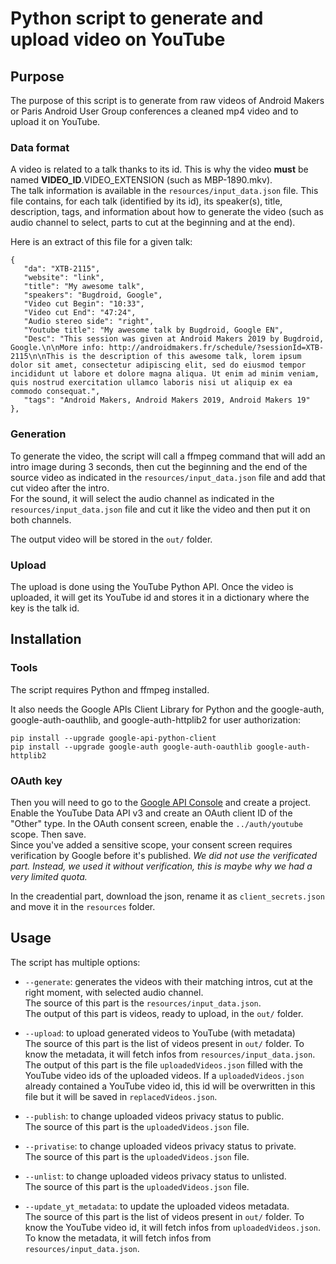 # Python script to generate and upload video on YouTube

## Purpose
The purpose of this script is to generate from raw videos of Android Makers or Paris Android User Group conferences a cleaned mp4 video and to upload it on YouTube.

### Data format
A video is related to a talk thanks to its id. This is why the video **must** be named **VIDEO_ID**.VIDEO_EXTENSION (such as MBP-1890.mkv).<br/>
The talk information is available in the `resources/input_data.json` file. This file contains, for each talk (identified by its id), its speaker(s), title, description, tags, and information about how to generate the video (such as audio channel to select, parts to cut at the beginning and at the end).

Here is an extract of this file for a given talk:

```
{
   "da": "XTB-2115",
   "website": "link",
   "title": "My awesome talk",
   "speakers": "Bugdroid, Google",
   "Video cut Begin": "10:33",
   "Video cut End": "47:24",
   "Audio stereo side": "right",
   "Youtube title": "My awesome talk by Bugdroid, Google EN",
   "Desc": "This session was given at Android Makers 2019 by Bugdroid, Google.\n\nMore info: http://androidmakers.fr/schedule/?sessionId=XTB-2115\n\nThis is the description of this awesome talk, lorem ipsum dolor sit amet, consectetur adipiscing elit, sed do eiusmod tempor incididunt ut labore et dolore magna aliqua. Ut enim ad minim veniam, quis nostrud exercitation ullamco laboris nisi ut aliquip ex ea commodo consequat.",
   "tags": "Android Makers, Android Makers 2019, Android Makers 19"
},
```

### Generation

To generate the video, the script will call a ffmpeg command that will add an intro image during 3 seconds, then cut the beginning and the end of the source video as indicated in the `resources/input_data.json` file and add that cut video after the intro.<br/>
For the sound, it will select the audio channel as indicated in the `resources/input_data.json` file and cut it like the video and then put it on both channels.

The output video will be stored in the `out/` folder.

### Upload

The upload is done using the YouTube Python API. Once the video is uploaded, it will get its YouTube id and stores it in a dictionary where the key is the talk id.

## Installation

### Tools
The script requires Python and ffmpeg installed.

It also needs the Google APIs Client Library for Python and the google-auth, google-auth-oauthlib, and google-auth-httplib2 for user authorization:

```
pip install --upgrade google-api-python-client
pip install --upgrade google-auth google-auth-oauthlib google-auth-httplib2
```


### OAuth key
Then you will need to go to the [Google API Console](https://console.developers.google.com/apis/) and create a project.<br/>
Enable the YouTube Data API v3 and create an OAuth client ID of the "Other" type. In the OAuth consent screen, enable the `../auth/youtube` scope. Then save.<br/>
Since you've added a sensitive scope, your consent screen requires verification by Google before it's published. *We did not use the verificated part. Instead, we used it without verification, this is maybe why we had a very limited quota.*

In the creadential part, download the json, rename it as `client_secrets.json` and move it in the `resources` folder.

## Usage

The script has multiple options:

- `--generate`: generates the videos with their matching intros, cut at the right moment, with selected audio channel.<br/>
The source of this part is the `resources/input_data.json`.<br/>
The output of this part is videos, ready to upload, in the `out/` folder.

- `--upload`: to upload generated videos to YouTube (with metadata)<br/>
The source of this part is the list of videos present in `out/` folder. To know the metadata, it will fetch infos from `resources/input_data.json`.<br/>
The output of this part is the file `uploadedVideos.json` filled with the YouTube video ids of the uploaded videos. If a `uploadedVideos.json` already contained a YouTube video id, this id will be overwritten in this file but it will be saved in `replacedVideos.json`.
- `--publish`: to change uploaded videos privacy status to public.<br/>
The source of this part is the `uploadedVideos.json` file.
- `--privatise`: to change uploaded videos privacy status to private.<br/>
The source of this part is the `uploadedVideos.json` file.
- `--unlist`: to change uploaded videos privacy status to unlisted.<br/>
The source of this part is the `uploadedVideos.json` file.
- `--update_yt_metadata`: to update the uploaded videos metadata.<br/>
The source of this part is the list of videos present in `out/` folder. To know the YouTube video id, it will fetch infos from `uploadedVideos.json`. To know the metadata, it will fetch infos from `resources/input_data.json`.<br/>